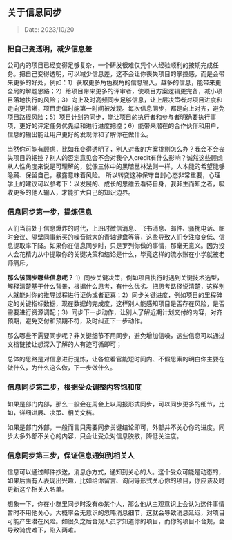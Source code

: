 ## 关于信息同步
> Date: 2023/10/20
### 把自己变透明，减少信息差
公司内的项目已经变得足够复杂，一个研发很难仅凭个人经验顺利的按期完成任务。把自己变得透明，可以减少信息差，这不会让你丧失项目的掌控感，而是会带来更多的好处，例如：1）获取更多角色视角的信息输入，越多的信息，能带来更全局的解题思路；2）给项目带来更多的评审者，使项目方案逻辑更完备，减小项目落地执行的风险；3）向上及时高频同步足够信息，让上层决策者对项目进度和走向更清晰，项目走偏时能第一时间被发现。每次信息同步，都是向上对齐，避免项目路径风险；5）项目计划的同步，能让项目的执行者和参与者明确要执行事项，更好的评定任务优先级和进行进度把控；6）能带来潜在的合作伙伴和用户，信息的输出能让用户更好的发现你和了解你在做什么。

当然你可能有顾虑，比如我变得透明了，别人对我的方案挑剔怎么办？我会不会丧失项目的把控？别人的否定意见会不会对我个人credit有什么影响？诚然这些顾虑从人性角度来说是可理解的，就像三体中的黑暗丛林法则一样，人本能的希望能够隐藏、保留自己，暴露意味着风险。 所以转变这种保守自封心态非常重要，心理学上的建议可以参考下：以发展的、成长的思维去看待自身，我非生而知之者，吸收更多的他人输入，才能扩大自己的知识边界。
### 信息同步第一步，提炼信息
人们当前处于信息爆炸的时代，上班时微信消息、飞书消息、邮件、骚扰电话、临时会议、隔壁同事新买的噪音贼大的青轴键盘等等，这些导致人们专注度变低、信息提取率下降。如果你在信息同步时，只是罗列你做的事情，那毫无意义。因为没人会花精力从中提取你的关键决策和结论是什么，毕竟这样的流水账在小学就被老师痛斥。

**那么该同步哪些信息呢？** 1）同步关键决策，例如项目执行时遇到关键技术选型，解释清楚基于什么背景，根据什么思考，有什么优劣。把思考路径说清楚，这样别人就能对你的推导过程进行证伪或者证真；2）同步关键进度，例如项目的里程碑定的关键指标数据，现在数据的完成度，这样别人能感知项目是否存在风险，是否需要进行资源调配；3）同步下一步动作，让别人了解近期计划交付的内容，对齐预期，避免交付和预期不符，及时纠正下一步动作。

那么哪些不需要同步呢？非关键细节不用同步，避免增加信噪，这些信息可以通过文档链接让想深入了解的人有迹可循即可；

总体的思路是对信息进行提炼，让各位看官能短时间内、不假思索的明白你主要在做什么，为什么这么做，下一步做什么。

### 信息同步第二步，根据受众调整内容饱和度
如果是部门内部，那么一般会在周会上以周报形式同步，可以同步更多的细节，比如，详细进展、决策、相关文档。

如果是部门外部，一般而言只需要同步关键结论即可，外部并不关心你的进度。同步太多外部不关心的内容，只会让受众对信息脱敏，降低关注度。

### 信息同步第三步，保证信息通知到相关人
信息可以通过邮件抄送，消息@方式，通知到关心的人。这个受众可能是动态的，如果后面有人表现出兴趣，比如给你留言、询问等形式关心你的项目，你应该及时更新这个相关人名单。

想象一下，你在小群里同步时没有@某个人，那么他从主观意识上会认为这件事情暂时不用他关心，大概率会无意识的忽略消息细节，这就会导致消息延迟，对项目可能产生潜在风险。如很久之后合规人员才知道你的项目，而你的项目不合规，会导致骑虎难下，陷入两难。